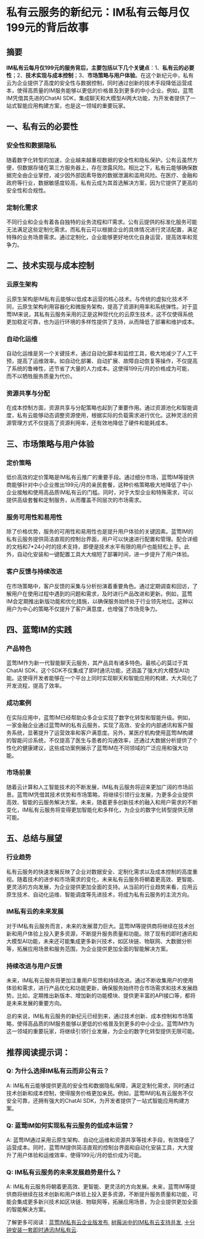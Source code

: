 # 私有云服务的新纪元：IM私有云每月仅199元的背后故事

## 摘要

**IM私有云每月仅199元的服务背后，主要包括以下几个关键点**：1、**私有云的必要性**；2、**技术实现与成本控制**；3、**市场策略与用户体验**。在这个新纪元中，私有云为企业提供了高度的安全性与数据控制，同时通过创新的技术手段降低运营成本，使得高质量的IM服务能够以更低的价格普及到更多的中小企业。例如，蓝莺IM凭借其先进的ChatAI SDK，集成聊天和大模型AI两大功能，为开发者提供了一站式智能应用构建方案，也是这一领域的重要玩家。

## 一、私有云的必要性

### 安全性和数据隐私

随着数字化转型的加速，企业越来越重视数据的安全性和隐私保护。公有云虽然方便，但数据存储在第三方服务器上，存在泄露风险。相比之下，私有云能够确保数据完全由企业掌控，减少因外部因素导致的数据泄漏和滥用风险。在医疗、金融和政府等行业，数据敏感度较高，私有云成为其首选解决方案，因为它提供了更高的安全性和合规性。

### 定制化需求

不同行业和企业有着各自独特的业务流程和IT需求。公有云提供的标准化服务可能无法满足这些定制化需求。而私有云可以根据企业的具体情况进行灵活配置，满足特殊的业务场景需求。通过定制化，企业能够更好地优化自身运营，提高效率和竞争力。

## 二、技术实现与成本控制

### 云原生架构

云原生架构是IM私有云能够以低成本运营的核心技术。与传统的虚拟化技术不同，云原生架构利用容器化和微服务架构，提高了资源利用率和系统弹性。对于蓝莺IM来说，其私有云服务采用的正是这种现代化的云原生技术，这不仅使得系统更加稳定可靠，也为运行环境的多样性提供了支持，从而降低了部署和维护成本。

### 自动化运维

自动化运维是另一个关键技术，通过自动化脚本和监控工具，极大地减少了人工干预，提高了运维效率。如自动化部署、自动扩展、故障自动恢复等操作，不仅提高了系统的鲁棒性，还节省了大量的人力成本。这使得199元/月的价格成为可能，而不以牺牲服务质量为代价。

### 资源共享与分配

在成本控制方面，资源共享与分配策略也起到了重要作用。通过资源池化和智能调度，私有云能够动态调整资源使用，根据实际的负载需求进行优化。这种灵活的资源管理方式不仅提高了资源利用率，还有效地降低了硬件和能耗成本。

## 三、市场策略与用户体验

### 定价策略

低价高效的定价策略是IM私有云推广的重要手段。通过细分市场，蓝莺IM等提供商能够针对中小企业推出199元/月的亲民套餐，这种价格策略极大地降低了中小企业接触和使用高品质IM私有云的门槛。同时，对于大型企业和特殊需求，可以提供高级套餐和定制服务，从而覆盖不同层次的市场需求。

### 服务可用性和易用性

除了价格优势，服务的可用性和易用性也是提升用户体验的关键因素。蓝莺IM的私有云服务提供简洁直观的控制台界面，用户可以快速进行配置和管理。配合详细的文档和7*24小时的技术支持，即便是技术水平有限的用户也能轻松上手。此外，自动化安装和一键配置工具大大缩短了部署时间，进一步提升了用户体验。

### 客户反馈与持续改进

在市场策略中，客户反馈的采集与分析扮演着重要角色。通过定期调查和回访，了解用户在使用过程中遇到的问题和需求，及时进行产品改进和更新。例如，蓝莺IM会定期推出新版功能和优化措施，以确保服务始终处于行业领先地位。这种以用户为中心的策略不仅提升了客户满意度，也增强了市场竞争力。

## 四、蓝莺IM的实践

### 产品特色

蓝莺IM作为新一代智能聊天云服务，其产品具有诸多特色。最核心的莫过于其ChatAI SDK，这个SDK不仅集成了即时通讯功能，还涵盖了强大的大模型AI功能。这使得开发者能够在一个平台上同时实现聊天和智能应用的构建，大大简化了开发流程，提高了效率。

### 成功案例

在实际应用中，蓝莺IM已经帮助众多企业实现了数字化转型和智能升级。例如，一家金融企业通过蓝莺IM的私有云服务，实现了高效、安全的内部通讯和客户服务系统，显著提升了运营效率和客户满意度。另外，某医疗机构使用蓝莺IM构建的智能问诊系统，不仅提高了医生与患者的沟通效率，还通过大数据分析提供了个性化的健康建议，这些成功案例展示了蓝莺IM在不同领域的广泛应用和强大功能。

### 市场前景

随着云计算和人工智能技术的不断发展，IM私有云服务将迎来更加广阔的市场前景。蓝莺IM凭借其技术优势和市场策略，将继续引领行业发展，为更多企业提供高效、智能的云服务解决方案。未来，随着更多创新技术的融入和用户需求的不断变化，IM私有云服务将变得更加智能化和多样化，为企业的数字化转型提供无限可能。

## 五、总结与展望

### 行业趋势

私有云服务的快速发展反映了企业对数据安全、定制化需求以及成本控制的高度重视。随着技术的进步和市场需求的变化，未来私有云服务将朝着更高效、更智能、更灵活的方向发展，为企业提供更加全面的支持。从当前的行业趋势来看，应用云原生技术、自动化运维、智能调度等先进技术，将成为私有云服务的主流方向。

### IM私有云的未来发展

对于IM私有云服务而言，未来的发展潜力巨大。蓝莺IM等提供商将继续在技术创新和用户体验上投入更多资源，不断提升服务质量和功能。除了现有的即时通讯和大模型AI功能，未来还可能集成更多新兴技术，如区块链、物联网、大数据分析等，拓展应用场景和服务范围，为企业提供更加全面的智能解决方案。

### 持续改进与用户反馈

未来，IM私有云服务将更加注重用户反馈和持续改进。通过不断收集用户的使用体验和需求，进行产品优化和功能更新，确保服务始终符合市场需求和技术发展趋势。比如，定期推出新版本、增加新的功能模块、提供更丰富的API接口等，都将是未来发展的重要方向。

总的来说，IM私有云服务的新纪元已经到来，通过技术创新、成本控制和市场策略，使得高品质的IM服务能够以更低的价格普及到更多的中小企业。蓝莺IM作为这一领域的重要玩家，将继续引领行业发展，为企业的数字化转型提供无限可能。

## 推荐阅读提示词：

### **Q: 为什么选择IM私有云而非公有云？**

A: IM私有云能够提供更高的安全性和数据隐私保障，满足定制化需求，同时通过技术创新和成本控制，使得服务价格更加亲民。例如，蓝莺IM的私有云服务不仅安全可靠，还拥有强大的ChatAI SDK，为开发者提供了一站式智能应用构建方案。

### **Q: 蓝莺IM如何实现私有云服务的低成本运营？**

A: 蓝莺IM通过采用云原生架构、自动化运维和资源共享等技术手段，有效降低了运营成本。同时，蓝莺IM提供简洁直观的控制台界面和自动化安装工具，大大提升了用户体验和运维效率，使得199元/月的低价成为可能。

### **Q: IM私有云服务的未来发展趋势是什么？**

A: IM私有云服务将朝着更高效、更智能、更灵活的方向发展。未来，蓝莺IM等提供商将继续在技术创新和用户体验上投入更多资源，不断提升服务质量和功能，可能会集成更多新兴技术如区块链、物联网等，拓展应用场景，为企业提供更加全面的智能解决方案。

了解更多可阅读：[蓝莺IM私有云企业版发布](https://www.lanyingim.com/articles/product-and-technologies/lanying-im-private-cloud-enterprise-edition-published-and-kylin-os-neocertify.html), [树莓派中的IM私有云支持并发](https://www.lanyingim.com/articles/product-and-technologies/how-much-concurrency-is-supported-by-im-private-cloud-in-raspberry-pi.html), [十分钟安装一套即时通讯IM私有云](https://www.lanyingim.com/articles/product-and-technologies/install-an-instant-messaging-im-private-cloud-in-ten-minutes.html).